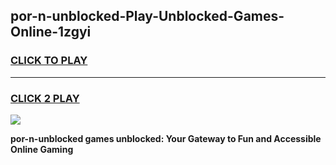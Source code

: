 
## por-n-unblocked-Play-Unblocked-Games-Online-1zgyi
<h3>
<a href="https://premium76.site?title=por-n-unblocked&ref=25A">CLICK TO PLAY</a></h3>
<hr>

<h3>
<a href="https://premium76.site?title=por-n-unblocked&ref=25A">CLICK 2 PLAY</a>
  
</h3>

<a href="https://premium76.site?title=por-n-unblocked&ref=25A"><img src="https://clearcache.store/games.png"></a>


**por-n-unblocked games unblocked: Your Gateway to Fun and Accessible Online Gaming**
